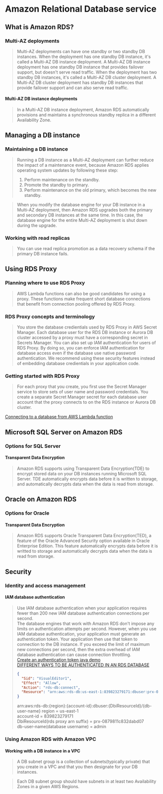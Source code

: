 # Amazon Relational Database service

## What is Amazon RDS?
### Multi-AZ deployments
> Multi-AZ deployments can have one standby or two standby DB instances. When the deployment has one standby DB instance, it's called a Multi-AZ DB instance deployment. A Multi-AZ DB instance deployment has one standby DB instance that provides failover support, but doesn't serve read traffic. When the deployment has two standby DB instances, it's called a Multi-AZ DB cluster deployment. A Multi-AZ DB cluster deployment has standby DB instances that provide failover support and can also serve read traffic.  
#### Multi-AZ DB instance deployments
> In a Multi-AZ DB instance deployment, Amazon RDS automatically provisions and maintains a synchronous standby replica in a different Availability Zone.  

## Managing a DB instance
### Maintaining a DB instance
> Running a DB instance as a Multi-AZ deployment can further reduce the impact of a maintenance event, because Amazon RDS applies operating system updates by following these step:
>1. Perform maintenance on the standby.
>2. Promote the standby to primary.
>3. Perform maintenance on the old primary, which becomes the new standby.

> When you modify the database engine for your DB instance in a Multi-AZ deployment, then Amazon RDS upgrades both the primary and secondary DB instances at the same time. In this case, the database engine for the entire Multi-AZ deployment is shut down during the upgrade.  

### Working with read replicas
> You can use read replica promotion as a data recovery schema if the primary DB instance fails.

## Using RDS Proxy
### Planning where to use RDS Proxy
> AWS Lambda functions can also be good candidates for using a proxy. These functions make frequent short database connections that benefit from connection pooling offered by RDS Proxy.  

### RDS Proxy concepts and terminology
> You store the database credientials used by RDS Proxy in AWS Secret Manager. Each database user for the RDS DB instance or Aurora DB cluster accessed by a proxy must have a corresponding secret in Secrets Manager. You can also set up IAM authentication for users of RDS Proxy. By doing so, you can enforce IAM authentication for database access even if the database use native password authentication. We recommend using these security features instead of embedding database credientials in your application code.  

### Getting started with RDS Proxy
> For each proxy that you create, you first use the Secret Manager service to store sets of user name and password credentials. You create a separate Secret Manager secret for each database user account that the proxy connects to on the RDS instance or Aurora DB cluster.  

[Connecting to a database from AWS Lambda function](https://ahmedahamid.com/connecting-to-a-database-from-aws/)  

## Microsoft SQL Server on Amazon RDS
### Options for SQL Server
#### Transparent Data Encryption
> Amazon RDS supports using Transparent Data Encryption(TDE) to encrypt stored data on your DB instances running Microsoft SQL Server. TDE automatically encrypts data before it is written to storage, and automatically decrypts data when the data is read from storage.

## Oracle on Amazon RDS
### Options for Oracle
#### Transparent Data Encryption
> Amazon RDS supports Oracle Transparent Data Encryption(TED), a feature of the Oracle Advanced Security option available in Oracle Enterprise Edition. This feature automatically encrypts data before it is writted to storage and automatically decrypts data when the data is read from storage.

## Security
### Identity and access management
#### IAM database authentication
> Use IAM database authentication when your application requires fewer than 200 new IAM database authentication connections per second.  
> The database engines that work with Amazon RDS don't impose any limits on authentication attempts per second. However, when you use IAM database authentication, your application must generate an authentication token. Your application then use that token to connection to the DB instance. If you exceed the limit of maximum new connections per second, then the extra overhead of IAM database authentication can cause connection throttling.  
[Create an authentication token java demo](https://docs.aws.amazon.com/sdk-for-java/latest/developer-guide/java_rds_code_examples.html)  
[DIFFERENT WAYS TO BE AUTHENTICATED IN AN RDS DATABASE](https://blog.spikeseed.cloud/rds-authentication/)
>```json
>{
>   "Sid": "VisualEditor1",
>   "Effect": "Allow",
>   "Action": "rds-db:connect",
>   "Resource": "arn:aws:rds-db:us-east-1:839823279171:dbuser:prx-0879811c832dabd07/admin"
>}
>```
> arn:aws:rds-db:{region}:{account-id}:dbuser:{DbiResourceId}/{db-user-name}
> region = us-east-1  
> account-id = 839823279171   
> DbiResourceId(rds proxy arn suffix) = prx-0879811c832dabd07  
> db-user-name(database username) = admin  

### Using Amazon RDS with Amazon VPC
#### Working with a DB instance in a VPC
> A DB subnet group is a collection of subnets(typically private) that you create in a VPC and that you then designate for your DB instances.   

> Each DB subnet group should have subnets in at least two Availability Zones in a given AWS Regions.  


